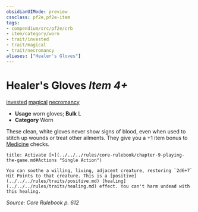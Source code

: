 ```yaml
---
obsidianUIMode: preview
cssclass: pf2e,pf2e-item
tags:
- compendium/src/pf2e/crb
- item/category/worn
- trait/invested
- trait/magical
- trait/necromancy
aliases: ["Healer's Gloves"]
---
```

# Healer's Gloves *Item 4+*  
[invested](../../../Rules/traits/invested.md)  [magical](../../../Rules/traits/magical.md)  [necromancy](../../../Rules/traits/necromancy.md)  

- **Usage** worn gloves; **Bulk** L
- **Category** Worn

These clean, white gloves never show signs of blood, even when used to stitch up wounds or treat other ailments. They give you a +1 item bonus to [Medicine](../../skills.md#Medicine) checks.

```ad-embed-ability
title: Activate [>](../../../rules/core-rulebook/chapter-9-playing-the-game.md#Actions "Single Action")

You can soothe a willing, living, adjacent creature, restoring `2d6+7` Hit Points to that creature. This is a [positive](../../../rules/traits/positive.md) [healing](../../../rules/traits/healing.md) effect. You can't harm undead with this healing.
```

*Source: Core Rulebook p. 612*
